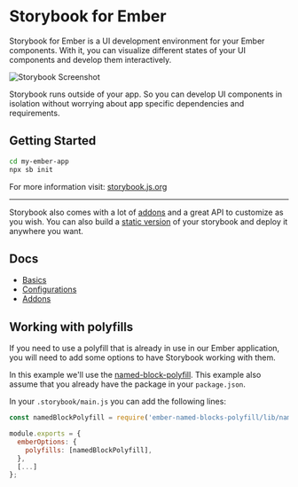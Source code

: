 # Storybook for Ember

Storybook for Ember is a UI development environment for your Ember components.
With it, you can visualize different states of your UI components and develop them interactively.

![Storybook Screenshot](https://github.com/storybookjs/storybook/blob/master/media/storybook-intro.gif)

Storybook runs outside of your app.
So you can develop UI components in isolation without worrying about app specific dependencies and requirements.

## Getting Started

```sh
cd my-ember-app
npx sb init
```

For more information visit: [storybook.js.org](https://storybook.js.org)

---

Storybook also comes with a lot of [addons](https://storybook.js.org/docs/ember/configure/storybook-addons) and a great API to customize as you wish.
You can also build a [static version](https://storybook.js.org/docs/ember/workflows/publish-storybook) of your storybook and deploy it anywhere you want.

## Docs

- [Basics](https://storybook.js.org/docs/ember/get-started/introduction)
- [Configurations](https://storybook.js.org/docs/ember/configure/overview)
- [Addons](https://storybook.js.org/docs/ember/configure/storybook-addons)

## Working with polyfills

If you need to use a polyfill that is already in use in our Ember application,
you will need to add some options to have Storybook working with them.

In this example we'll use the [named-block-polyfill](https://github.com/ember-polyfills/ember-named-blocks-polyfill).
This example also assume that you already have the package in your `package.json`.

In your `.storybook/main.js` you can add the following lines:

```javascript
const namedBlockPolyfill = require('ember-named-blocks-polyfill/lib/named-blocks-polyfill-plugin');

module.exports = {
  emberOptions: {
    polyfills: [namedBlockPolyfill],
  },
  [...]
};
```
